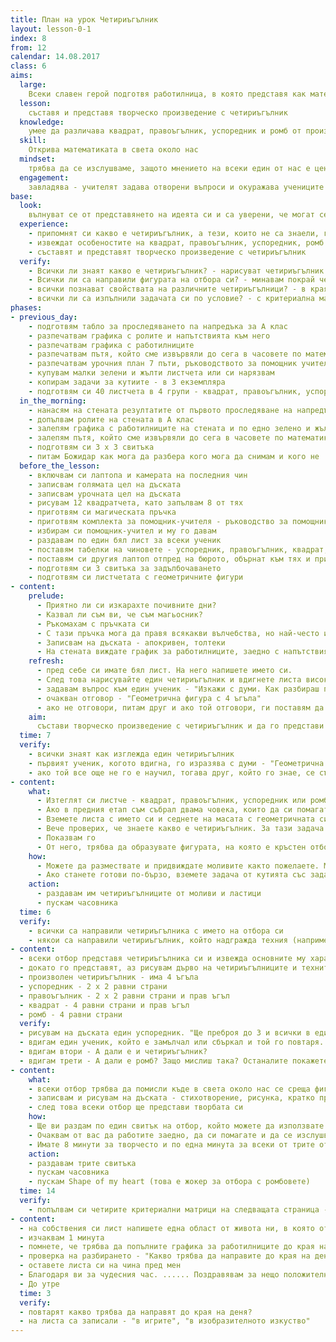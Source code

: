 ```yaml
---
title: План на урок Четириъгълник
layout: lesson-0-1
index: 8
from: 12
calendar: 14.08.2017
class: 6
aims:
  large:
    Всеки славен герой подготвя работилница, в която представя как математиката присъства в неговото любимо занимание и участва в една такава работилница
  lesson:
    съставя и представя творческо произведение с четириъгълник
  knowledge:
    умее да различава квадрат, правоъгълник, успоредник и ромб от произволен четириъгълник
  skill:
    Открива математиката в света около нас
  mindset:
    трябва да се изслушваме, защото мнението на всеки един от нас е ценно
  engagement:
    завладява - учителят задава отворени въпроси и окуражава учениците да повдигат допълнителни въпроси
base:
  look:
    вълнуват се от представянето на идеята си и са уверени, че могат се справят с тази задача и следващия път
  experience:
    - припомнят си какво е четириъгълник, а тези, които не са знаели, го научават
    - извеждат особеностите на квадрат, правоъгълник, успоредник, ромб и произволен четириъгълник
    - съставят и представят творческо произведение с четириъгълник
  verify:
    - Всички ли знаят какво е четириъгълник? - нарисуват четириъгълник на листа си и го вдигат високо. Вдигам един ученик да го изкаже с думи. - в началото на часа
    - Всички ли са направили фигурата на отбора си? - минавам покрай четирите отбора - в края на изследването
    - всички познават свойствата на различните четириъгълници? - в края на разяснението
    - всички ли са изпълнили задачата си по условие? - с критериална матрица - в края на разяснението
phases:
- previous_day:
    - подготвям табло за проследяването nа напредъка за А клас
    - разпечатвам графика с ролите и напътствията към него
    - разпечатвам графика с работилниците
    - разпечатвам пътя, който сме извървяли до сега в часовете по математика
    - разпечатвам урочния план 7 пъти, ръководството за помощник учителя 6 пъти и критериалната матрица 8 пъти - по 2 за всеки от 3-те класа + 2 за посетители
    - купувам малки зелени и жълти листчета или си нарязвам
    - копирам задачи за кутиите - в 3 екземпляра
    - подготвям си 40 листчета в 4 групи - квадрат, правоъгълник, успоредник и ромб
  in_the_morning:
    - нанасям на стената резултатите от първото проследяване на напредъка в Б и В клас и залепям това за А клас
    - допълвам ролите на стената в А клас
    - залепям графика с работилниците на стената и по едно зелено и жълто листче за всеки
    - залепям пътя, който сме извървяли до сега в часовете по математика и областите, през които сме преминали на стената
    - подготвям си 3 х 3 свитъка
    - питам Божидар как мога да разбера кого мога да снимам и кого не
  before_the_lesson:
    - включвам си лаптопа и камерата на последния чин
    - записвам голямата цел на дъската
    - записвам урочната цел на дъската
    - рисувам 12 квадратчета, като запълвам 8 от тях
    - приготвям си магическата пръчка
    - приготвям комплекта за помощник-учителя - ръководство за помощник-учителя и урочен план с критериална матрица
    - избирам си помощник-учител и му го давам
    - раздавам по един бял лист за всеки ученик
    - поставям табелки на чиновете - успоредник, правоъгълник, квадрат, ромб
    - поставям си другия лаптоп отпред на бюрото, обърнат към тях и приготвям хронометър
    - подготвям си 3 свитъка за задълбочаването
    - подготвям си листчетата с геометричните фигури
- content:
    prelude:
      - Приятно ли си изкарахте почивните дни?
      - Казвал ли съм ви, че съм магьосник?
      - Ръкомахам с пръчката си
      - С тази пръчка мога да правя всякакви вълчебства, но най-често използвам три - за щастие, за сприятеляване и за любопитство. Тази седмица реших да зарадвам четирима от вас, като ги посветя във вълшебното изкуство на учителя магьосник. Те ще получат титлата магьосник помощник-учител, както и много рядък магически артефакт наречен урочен план. В света съществуват само два такива урочни плана - един в мен и един в него. Единствено аз и помощник-учителя ще разполагаме с пълното знание за това, което ни очаква в урока за деня и заедно ще проверяваме дали сме постигнали целите за урока. Днес предложих тази възможност на .............. Само той знае защо съм избрал именно него и утре ще трябва по същия признак, двамата с него заедно да изберем следващия магьосник помощник-учител. Ще седне до него и ще му предаде това апокрифно знание на толтеките. Знаете ли какво е апокрифен? А знаете ли кои са толтеките? Проучете тези две думи, защото в тях се крие много магия. Можете да ги обсъдите и с учител по български език или история, както и с ваш познат.
      - Записвам на дъската - апокривен, толтеки
      - На стената виждате график за работилниците, заедно с напътствия към него. Трябва да го попълните до края на деня, защото след часовете ще мина пак от тук и ще планирам големия петъчен ден на работилниците по този график.
    refresh:
      - пред себе си имате бял лист. На него напишете името си.
      - След това нарисувайте един четириъгълник и вдигнете листа високо, така че да мога да го видя ясно
      - задавам въпрос към един ученик - "Изкажи с думи. Как разбираш понятието четириъгълник?"
      - очакван отговор - "Геометрична фигура с 4 ъгъла"
      - ако не отговори, питам друг и ако той отговори, ги поставям да седнат един до друг, за да си помагат
    aim:
      състави творческо произведение с четириъгълник и да го представи пред публика
  time: 7
  verify:
    - всички знаят как изглежда един четириъгълник
    - първият ученик, когото вдигна, го изразява с думи - "Геометрична фигура с 4 ъгъла"
    - ако той все още не го е научил, тогава друг, който го знае, се съгласява да седнат заедно и да му го обясни
- content:
    what:
      - Изтеглят си листче - квадрат, правоъгълник, успоредник или ромб
      - Ако в предния етап съм събрал двама човека, които да си помагат, не ги разделям
      - Вземете листа с името си и седнете на масата с геометричната си фигура
      - Вече проверих, че знаете какво е четириъгълник. За тази задача ще разполагате с четириъгълник, изграден от моливи и ластици.
      - Показвам го
      - От него, трябва да образувате фигурата, на която е кръстен отборът ви. В следващия етап на урока всеки отбор ще представи фигурата си и ще изведе характеристиките ѝ
    how:
      - Можете да размествате и придвиждате моливите както пожелаете. Можете да обсъждате вътре в отбора си и можете да минавате през другите отбори, за да видите какво правят те.
      - Ако станете готови по-бързо, вземете задача от кутията със задачи
    action:
      - раздавам им четириъгълниците от моливи и ластици
      - пускам часовника
  time: 6
  verify:
    - всички са направили четириъгълника с името на отбора си
    - някои са направили четириъгълник, който надгражда техния (например имат да направят успоредник, а са направили ромб, правоъгълник или квадрат) и могат да се обосноват - Това наистина ли е фигурата, на която е кръстен отборът ви? Какви са характеристиките на вашата фигура? Тази притежава ли ги? А притежава ли и допълнителни?
- content:
  - всеки отбор представя четириъгълника си и извежда основните му характеристики
  - докато го представят, аз рисувам дърво на четириъгълниците и техните характеристики
  - произволен четириъгълник - има 4 ъгъла
  - успоредник - 2 х 2 равни страни
  - правоъгълник - 2 х 2 равни страни и прав ъгъл
  - квадрат - 4 равни страни и прав ъгъл
  - ромб - 4 равни страни
  verify:
  - рисувам на дъската един успоредник. "Ще преброя до 3 и всички в един глас трябва да кажете каква е"
  - вдигам един ученик, който е замълчал или сбъркал и той го повтаря. Обосновава се защо е успоредник
  - вдигам втори - А дали е и четириъгълник?
  - вдигам трети - А дали е ромб? Защо мислиш така? Останалите покажете с палци дали сте съгласни.
- content:
    what:
    - всеки отбор трябва да помисли къде в света около нас се среща фигурата му и да състави стихотворение, рисунка, кратко представление или песен с нея
    - записвам и рисувам на дъската - стихотворение, рисунка, кратко представление или песен
    - след това всеки отбор ще представи творбата си
    how:
    - Ще ви раздам по един свитък на отбор, който можете да използвате по какъвто начин вие прецените
    - Очаквам от вас да работите заедно, да си помагате и да се изслушвате, защото мнението на всеки в отбора ви е ценно и може да се превърне в ядрото на вашата обща творба
    - Имате 8 минути за творчесто и по една минута за всеки от трите отбора да представяне.
    action:
    - раздавам трите свитъка
    - пускам часовника
    - пускам Shape of my heart (това е жокер за отбора с ромбовете)
  time: 14
  verify:
    - попълвам си четирите критериални матрици на следващата страница - по една за всеки отбор
- content:
  - на собствения си лист напишете една област от живота ни, в която открихте математиката
  - изчаквам 1 минута
  - помнете, че трябва да попълните графика за работилниците до края на деня
  - проверка на разбирането - "Какво трябва да направите до края на деня?"
  - оставете листа си на чина пред мен
  - Благодаря ви за чудесния час. ...... Поздравявам за нещо положително, което са направили през часа.
  - До утре
  time: 3
  verify:
  - повтарят какво трябва да направят до края на деня?
  - на листа са записали - "в игрите", "в изобразителното изкуство"
---
```

